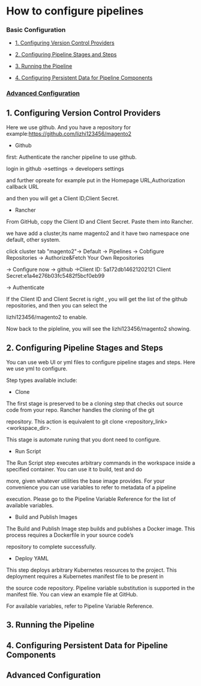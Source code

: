 # How to configure pipelines

### Basic Configuration

* <a href=#1>1. Configuring Version Control Providers</a>

* <a href=#2>2. Configuring Pipeline Stages and Steps</a>

* <a href=#3>3. Running the Pipeline</a>

* <a href=#4>4. Configuring Persistent Data for Pipeline Components</a>

###  <a href=#5>Advanced Configuration</a>





## <a name="1">1. Configuring Version Control Providers</a>

Here we use github. And you have a repository for example:https://github.com/lizhi123456/magento2

* Github

first: Authenticate the rancher pipeline to use github.

login in github ->settings -> developers settings 

and further opreate for example put in the Homepage URL,Authorization callback URL

and then you will get a Client ID,Client Secret.



* Rancher 

From GitHub, copy the Client ID and Client Secret. Paste them into Rancher.

we have add a cluster,its name magento2 and it have two namespace one default, other system. 

click cluster tab "magento2"-> Default -> Pipelines -> Cobfigure Repositories -> Authorize&Fetch Your Own Repositories

-> Configure now -> github ->Client ID: 5a172db14621202121    Client Secret:e1a4e276b03fc5482f5bcf0eb99
 
 -> Authenticate
 
 If the Client ID and  Client Secret is right , you will get the list of the github repositories, and then you can select the 
	
 lizhi123456/magento2  to enable.

Now back to the pipleline, you will see the  lizhi123456/magento2 showing.

## <a name="2">2. Configuring Pipeline Stages and Steps</a>

You can use web UI or yml files to configure pipeline stages and steps. Here we use yml to configure.

Step types available include:

* Clone

The first stage is preserved to be a cloning step that checks out source code from your repo. Rancher handles the cloning of the git 

repository. This action is equivalent to git clone <repository_link> <workspace_dir>.

This stage is automate runing that you dont need to configure.


* Run Script

The Run Script step executes arbitrary commands in the workspace inside a specified container. You can use it to build, test and do 

more, given whatever utilities the base image provides. For your convenience you can use variables to refer to metadata of a pipeline 

execution. Please go to the Pipeline Variable Reference for the list of available variables.


* Build and Publish Images

The Build and Publish Image step builds and publishes a Docker image. This process requires a Dockerfile in your source code’s 

repository to complete successfully.



* Deploy YAML

This step deploys arbitrary Kubernetes resources to the project. This deployment requires a Kubernetes manifest file to be present in 

the source code repository. Pipeline variable substitution is supported in the manifest file. You can view an example file at GitHub. 

For available variables, refer to Pipeline Variable Reference.



## <a name="3">3. Running the Pipeline</a>

## <a name="4">4. Configuring Persistent Data for Pipeline Components</a>

## <a name="5">Advanced Configuration</a>
